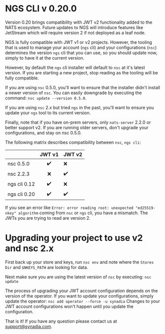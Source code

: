 # NGS CLI v 0.20.0

Version 0.20 brings compatibility with JWT v2 functionality added to the NATS ecosystem. Future updates to NGS will introduce features like JetStream which will require version 2 if not deployed as a leaf node.

NGS is fully compatible with JWT v1 or v2 projects. However, the tooling that is used to manage your account (`ngs` cli) and your configurations (`nsc`) determines the version `ngs` cli that you can use, so you should update now, simply to have it at the current version.

However, by default the `ngs` cli installer will default to `nsc` at it's latest version. If you are starting a new project, stop reading as the tooling will be fully compatible.

If you are using `nsc` 0.5.0, you'll want to ensure that the installer didn't install a newer version of `nsc`. You can easily downgrade by executing the command: `nsc update --version 0.5.0`.

If you are using `nsc` 2.x but tried `ngs` in the past, you'll want to ensure you update your `ngs` tool to its current version.

Finally, note that if you have on-prem servers, only `nats-server` 2.2.0 or better support v2. If you are running older servers, don't upgrade your configurations, and stay on nsc 0.5.0.



The following matrix describes compatibility between `nsc`, `ngs cli`:

|              | JWT v1               | JWT v2             |
|---           |:---:                 |---                 |
| nsc 0.5.0    |  :heavy_check_mark:  | :x:                |
| nsc 2.2.3    |  :x:                 | :heavy_check_mark: |
| ngs cli 0.12 |  :heavy_check_mark:  | :x:                |
| ngs cli 0.20 |  :heavy_check_mark:  | :heavy_check_mark: |


If you see an error like `Error: error reading root: unexpected "ed25519-nkey" algorithm` coming from `nsc` or `ngs` cli, you have a mismatch. The JWTs you are trying to read are version 2. 



# Upgrading your project to use v2 and nsc 2.x

First back up your store and keys, run `nsc env` and note where the `Stores Dir` and `$NKEYS_PATH` are looking for data. 

Next make sure you are using the latest version of `nsc` by executing: `nsc update`

The process of upgrading your JWT account configuration depends on the version of the operator. If you want to update your configurations, simply update the operator: `nsc add operator --force -u synadia` Changes to your JWT account configurations won't happen until you update the configuration.

That is it! If you have any question please contact us at support@synadia.com.


